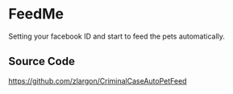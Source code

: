 FeedMe
======

Setting your facebook ID and start to feed the pets automatically.

Source Code
-----------

https://github.com/zlargon/CriminalCaseAutoPetFeed
